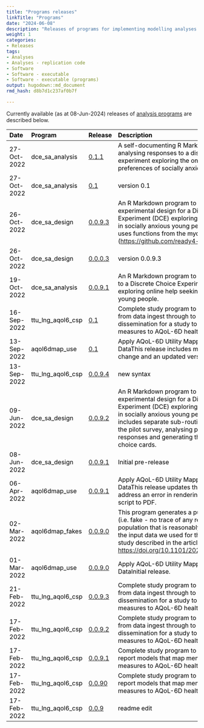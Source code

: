 ```yaml
---
title: "Programs releases"
linkTitle: "Programs"
date: "2024-06-08"
description: "Releases of programs for implementing modelling analyses."
weight: 1
categories: 
- Releases
tags: 
- Analyses
- Analyses - replication code
- Software
- Software - executable 
- Software - executable (programs)
output: hugodown::md_document
rmd_hash: d8b7d1c237af0b7f

---
```


Currently available (as at 08-Jun-2024) releases of [analysis programs](/docs/model/analyses/replication-code/) are described below.

<html>


<body>






<div id="header">




</div>


<table class="table table-hover table-condensed" style="color: black; margin-left: auto; margin-right: auto;">
<thead>
<tr>
<th style="text-align:left;">
Date
</th>
<th style="text-align:left;">
Program
</th>
<th style="text-align:left;">
Release
</th>
<th style="text-align:left;">
Description
</th>
</tr>
</thead>
<tbody>
<tr>
<td style="text-align:left;">
27-Oct-2022
</td>
<td style="text-align:left;">
dce_sa_analysis
</td>
<td style="text-align:left;">
<a href="https://github.com/ready4-dev/dce_sa_analysis/releases/tag/v0.1.1" style="     ">0.1.1</a>
</td>
<td style="text-align:left;">
A self-documenting R Markdown program for analysing responses to a
discrete choice experiment exploring the online help-seeking preferences
of socially anxious young people.
</td>
</tr>
<tr>
<td style="text-align:left;">
27-Oct-2022
</td>
<td style="text-align:left;">
dce_sa_analysis
</td>
<td style="text-align:left;">
<a href="https://github.com/ready4-dev/dce_sa_analysis/releases/tag/v0.1" style="     ">0.1</a>
</td>
<td style="text-align:left;">
version 0.1
</td>
</tr>
<tr>
<td style="text-align:left;">
26-Oct-2022
</td>
<td style="text-align:left;">
dce_sa_design
</td>
<td style="text-align:left;">
<a href="https://github.com/ready4-dev/dce_sa_design/releases/tag/v0.0.9.3" style="     ">0.0.9.3</a>
</td>
<td style="text-align:left;">
An R Markdown program to create the experimental design for a Discrete
Choice Experiment (DCE) exploring online help seeking in socially
anxious young people.This release uses functions from the mychoice R
package (<a href="https://github.com/ready4-dev/mychoice" class="uri">https://github.com/ready4-dev/mychoice</a>).
</td>
</tr>
<tr>
<td style="text-align:left;">
26-Oct-2022
</td>
<td style="text-align:left;">
dce_sa_design
</td>
<td style="text-align:left;">
<a href="https://github.com/ready4-dev/dce_sa_design/releases/tag/v0.0.0.3" style="     ">0.0.0.3</a>
</td>
<td style="text-align:left;">
version 0.0.9.3
</td>
</tr>
<tr>
<td style="text-align:left;">
19-Oct-2022
</td>
<td style="text-align:left;">
dce_sa_analysis
</td>
<td style="text-align:left;">
<a href="https://github.com/ready4-dev/dce_sa_analysis/releases/tag/v0.0.9.1" style="     ">0.0.9.1</a>
</td>
<td style="text-align:left;">
An R Markdown program to analyse responses to a Discrete Choice
Experiment (DCE) survey exploring online help seeking in socially
anxious young people.
</td>
</tr>
<tr>
<td style="text-align:left;">
16-Sep-2022
</td>
<td style="text-align:left;">
ttu_lng_aqol6_csp
</td>
<td style="text-align:left;">
<a href="https://github.com/ready4-dev/ttu_lng_aqol6_csp/releases/tag/v0.1" style="     ">0.1</a>
</td>
<td style="text-align:left;">
Complete study program to reproduce all steps from data ingest through
to results dissemination for a study to map mental health measures to
AQoL-6D health utility.
</td>
</tr>
<tr>
<td style="text-align:left;">
13-Sep-2022
</td>
<td style="text-align:left;">
aqol6dmap_use
</td>
<td style="text-align:left;">
<a href="https://github.com/ready4-dev/aqol6dmap_use/releases/tag/v0.1" style="     ">0.1</a>
</td>
<td style="text-align:left;">
Apply AQoL-6D Utility Mapping Models To New DataThis release includes
minor formatting change and an updated version number.
</td>
</tr>
<tr>
<td style="text-align:left;">
13-Sep-2022
</td>
<td style="text-align:left;">
ttu_lng_aqol6_csp
</td>
<td style="text-align:left;">
<a href="https://github.com/ready4-dev/ttu_lng_aqol6_csp/releases/tag/v0.0.9.4" style="     ">0.0.9.4</a>
</td>
<td style="text-align:left;">
new syntax
</td>
</tr>
<tr>
<td style="text-align:left;">
09-Jun-2022
</td>
<td style="text-align:left;">
dce_sa_design
</td>
<td style="text-align:left;">
<a href="https://github.com/ready4-dev/dce_sa_design/releases/tag/v0.0.9.2" style="     ">0.0.9.2</a>
</td>
<td style="text-align:left;">
An R Markdown program to create the experimental design for a Discrete
Choice Experiment (DCE) exploring online help seeking in socially
anxious young people.This update includes separate sub-routines for
designing the pilot survey, analysing pilot survey responses and
generating the final survey choice cards.
</td>
</tr>
<tr>
<td style="text-align:left;">
08-Jun-2022
</td>
<td style="text-align:left;">
dce_sa_design
</td>
<td style="text-align:left;">
<a href="https://github.com/ready4-dev/dce_sa_design/releases/tag/v0.0.9.1" style="     ">0.0.9.1</a>
</td>
<td style="text-align:left;">
Initial pre-release
</td>
</tr>
<tr>
<td style="text-align:left;">
06-Apr-2022
</td>
<td style="text-align:left;">
aqol6dmap_use
</td>
<td style="text-align:left;">
<a href="https://github.com/ready4-dev/aqol6dmap_use/releases/tag/v0.0.9.1" style="     ">0.0.9.1</a>
</td>
<td style="text-align:left;">
Apply AQoL-6D Utility Mapping Models To New DataThis release updates the
.lua filters to address an error in rendering the RMarkdown script to
PDF.
</td>
</tr>
<tr>
<td style="text-align:left;">
02-Mar-2022
</td>
<td style="text-align:left;">
aqol6dmap_fakes
</td>
<td style="text-align:left;">
<a href="https://github.com/ready4-dev/aqol6dmap_fakes/releases/tag/v0.0.9.0" style="     ">0.0.9.0</a>
</td>
<td style="text-align:left;">
This program generates a purely synthetic (i.e. fake - no trace of any
real records) population that is reasonably representative of the input
data we used for the utility mapping study described in the article <a href="https://doi.org/10.1101/2021.07.07.21260129" class="uri">https://doi.org/10.1101/2021.07.07.21260129</a>.
</td>
</tr>
<tr>
<td style="text-align:left;">
01-Mar-2022
</td>
<td style="text-align:left;">
aqol6dmap_use
</td>
<td style="text-align:left;">
<a href="https://github.com/ready4-dev/aqol6dmap_use/releases/tag/v0.0.9.0" style="     ">0.0.9.0</a>
</td>
<td style="text-align:left;">
Apply AQoL-6D Utility Mapping Models To New DataInitial release.
</td>
</tr>
<tr>
<td style="text-align:left;">
21-Feb-2022
</td>
<td style="text-align:left;">
ttu_lng_aqol6_csp
</td>
<td style="text-align:left;">
<a href="https://github.com/ready4-dev/ttu_lng_aqol6_csp/releases/tag/v0.0.9.3" style="     ">0.0.9.3</a>
</td>
<td style="text-align:left;">
Complete study program to reproduce all steps from data ingest through
to results dissemination for a study to map mental health measures to
AQoL-6D health utility.
</td>
</tr>
<tr>
<td style="text-align:left;">
17-Feb-2022
</td>
<td style="text-align:left;">
ttu_lng_aqol6_csp
</td>
<td style="text-align:left;">
<a href="https://github.com/ready4-dev/ttu_lng_aqol6_csp/releases/tag/v0.0.9.2" style="     ">0.0.9.2</a>
</td>
<td style="text-align:left;">
Complete study program to reproduce all steps from data ingest through
to results dissemination for a study to map mental health measures to
AQoL-6D health utility
</td>
</tr>
<tr>
<td style="text-align:left;">
17-Feb-2022
</td>
<td style="text-align:left;">
ttu_lng_aqol6_csp
</td>
<td style="text-align:left;">
<a href="https://github.com/ready4-dev/ttu_lng_aqol6_csp/releases/tag/v0.0.9.1" style="     ">0.0.9.1</a>
</td>
<td style="text-align:left;">
Complete study program to develop, share and report models that map
mental health outcome measures to AQoL-6D health utility.
</td>
</tr>
<tr>
<td style="text-align:left;">
17-Feb-2022
</td>
<td style="text-align:left;">
ttu_lng_aqol6_csp
</td>
<td style="text-align:left;">
<a href="https://github.com/ready4-dev/ttu_lng_aqol6_csp/releases/tag/v0.0.90" style="     ">0.0.90</a>
</td>
<td style="text-align:left;">
Complete study program to develop, share and report models that map
mental health outcome measures to AQoL-6D health utility.
</td>
</tr>
<tr>
<td style="text-align:left;">
17-Feb-2022
</td>
<td style="text-align:left;">
ttu_lng_aqol6_csp
</td>
<td style="text-align:left;">
<a href="https://github.com/ready4-dev/ttu_lng_aqol6_csp/releases/tag/v0.0.9" style="     ">0.0.9</a>
</td>
<td style="text-align:left;">
readme edit
</td>
</tr>
</tbody>
</table>





<script>

// add bootstrap table styles to pandoc tables
function bootstrapStylePandocTables() {
  $('tr.odd').parent('tbody').parent('table').addClass('table table-condensed');
}
$(document).ready(function () {
  bootstrapStylePandocTables();
});


</script>

<!-- tabsets -->

<script>
$(document).ready(function () {
  window.buildTabsets("TOC");
});

$(document).ready(function () {
  $('.tabset-dropdown > .nav-tabs > li').click(function () {
    $(this).parent().toggleClass('nav-tabs-open');
  });
});
</script>

<!-- code folding -->


<!-- dynamically load mathjax for compatibility with self-contained -->
<script>
  (function () {
    var script = document.createElement("script");
    script.type = "text/javascript";
    script.src  = "https://mathjax.rstudio.com/latest/MathJax.js?config=TeX-AMS-MML_HTMLorMML";
    document.getElementsByTagName("head")[0].appendChild(script);
  })();
</script>

</body>
</html>

